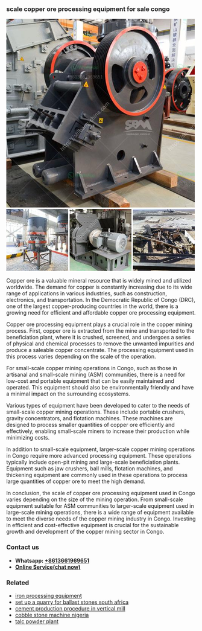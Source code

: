 <h3>scale copper ore processing equipment for sale congo</h3><img src='1702950445.jpg' alt=''><p>Copper ore is a valuable mineral resource that is widely mined and utilized worldwide. The demand for copper is constantly increasing due to its wide range of applications in various industries, such as construction, electronics, and transportation. In the Democratic Republic of Congo (DRC), one of the largest copper-producing countries in the world, there is a growing need for efficient and affordable copper ore processing equipment.</p><p>Copper ore processing equipment plays a crucial role in the copper mining process. First, copper ore is extracted from the mine and transported to the beneficiation plant, where it is crushed, screened, and undergoes a series of physical and chemical processes to remove the unwanted impurities and produce a saleable copper concentrate. The processing equipment used in this process varies depending on the scale of the operation.</p><p>For small-scale copper mining operations in Congo, such as those in artisanal and small-scale mining (ASM) communities, there is a need for low-cost and portable equipment that can be easily maintained and operated. This equipment should also be environmentally friendly and have a minimal impact on the surrounding ecosystems. </p><p>Various types of equipment have been developed to cater to the needs of small-scale copper mining operations. These include portable crushers, gravity concentrators, and flotation machines. These machines are designed to process smaller quantities of copper ore efficiently and effectively, enabling small-scale miners to increase their production while minimizing costs.</p><p>In addition to small-scale equipment, larger-scale copper mining operations in Congo require more advanced processing equipment. These operations typically include open-pit mining and large-scale beneficiation plants. Equipment such as jaw crushers, ball mills, flotation machines, and thickening equipment are commonly used in these operations to process large quantities of copper ore to meet the high demand.</p><p>In conclusion, the scale of copper ore processing equipment used in Congo varies depending on the size of the mining operation. From small-scale equipment suitable for ASM communities to larger-scale equipment used in large-scale mining operations, there is a wide range of equipment available to meet the diverse needs of the copper mining industry in Congo. Investing in efficient and cost-effective equipment is crucial for the sustainable growth and development of the copper mining sector in Congo.</p><h3>Contact us</h3><ul><li><strong>Whatsapp:&nbsp;<a href="https://wa.me/8613661969651">+8613661969651</a></strong></li><li><a href="https://swt.shibang-china.com/?git&amp;zhl&amp;scale copper ore processing equipment for sale congo"><strong>Online Service(chat now)</strong></a></li></ul><h3>Related</h3><ul><li><a href='iron processing equipment.md'>iron processing equipment</a></li><li><a href='set up a quarry for ballast stones south africa.md'>set up a quarry for ballast stones south africa</a></li><li><a href='cement production procedure in vertical mill.md'>cement production procedure in vertical mill</a></li><li><a href='cobble stone machine nigeria.md'>cobble stone machine nigeria</a></li><li><a href='talc powder plant.md'>talc powder plant</a></li></ul>